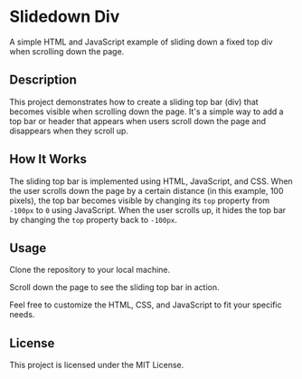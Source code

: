 # Slidedown Div

A simple HTML and JavaScript example of sliding down a fixed top div when scrolling down the page.

## Description

This project demonstrates how to create a sliding top bar (div) that becomes visible when scrolling down the page. It's a simple way to add a top bar or header that appears when users scroll down the page and disappears when they scroll up.

## How It Works

The sliding top bar is implemented using HTML, JavaScript, and CSS. When the user scrolls down the page by a certain distance (in this example, 100 pixels), the top bar becomes visible by changing its `top` property from `-100px` to `0` using JavaScript. When the user scrolls up, it hides the top bar by changing the `top` property back to `-100px`.

## Usage

Clone the repository to your local machine.

Scroll down the page to see the sliding top bar in action.

Feel free to customize the HTML, CSS, and JavaScript to fit your specific needs.

## License

This project is licensed under the MIT License.


